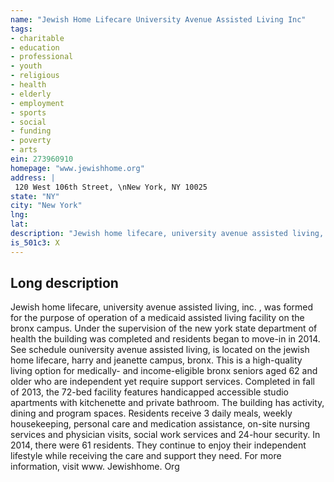 ```yaml
---
name: "Jewish Home Lifecare University Avenue Assisted Living Inc"
tags:
- charitable
- education
- professional
- youth
- religious
- health
- elderly
- employment
- sports
- social
- funding
- poverty
- arts
ein: 273960910
homepage: "www.jewishhome.org"
address: |
 120 West 106th Street, \nNew York, NY 10025
state: "NY"
city: "New York"
lng: 
lat: 
description: "Jewish home lifecare, university avenue assisted living, inc. , was formed for the purpose of operation of a medicaid assisted living facility on the bronx campus. Under the supervision of the new york state department of health the building was completed and residents began to move-in in 2014. "
is_501c3: X
---
```


## Long description

Jewish home lifecare, university avenue assisted living, inc. , was formed for the purpose of operation of a medicaid assisted living facility on the bronx campus. Under the supervision of the new york state department of health the building was completed and residents began to move-in in 2014. See schedule ouniversity avenue assisted living, is located on the jewish home lifecare, harry and jeanette campus, bronx. This is a high-quality living option for medically- and income-eligible bronx seniors aged 62 and older who are independent yet require support services. Completed in fall of 2013, the 72-bed facility features handicapped accessible studio apartments with kitchenette and private bathroom. The building has activity, dining and program spaces. Residents receive 3 daily meals, weekly housekeeping, personal care and medication assistance, on-site nursing services and physician visits, social work services and 24-hour security. In 2014, there were 61 residents. They continue to enjoy their independent lifestyle while receiving the care and support they need. For more information, visit www. Jewishhome. Org
